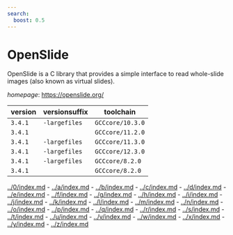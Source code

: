 ```yaml
---
search:
  boost: 0.5
---
```

# OpenSlide

OpenSlide is a C library that provides a simple interface to read whole-slide images (also known as virtual slides).

*homepage*: <https://openslide.org/>

version | versionsuffix | toolchain
--------|---------------|----------
``3.4.1`` | ``-largefiles`` | ``GCCcore/10.3.0``
``3.4.1`` |  | ``GCCcore/11.2.0``
``3.4.1`` | ``-largefiles`` | ``GCCcore/11.3.0``
``3.4.1`` | ``-largefiles`` | ``GCCcore/12.3.0``
``3.4.1`` | ``-largefiles`` | ``GCCcore/8.2.0``
``3.4.1`` |  | ``GCCcore/8.2.0``

[../0/index.md](0) - [../a/index.md](a) - [../b/index.md](b) - [../c/index.md](c) - [../d/index.md](d) - [../e/index.md](e) - [../f/index.md](f) - [../g/index.md](g) - [../h/index.md](h) - [../i/index.md](i) - [../j/index.md](j) - [../k/index.md](k) - [../l/index.md](l) - [../m/index.md](m) - [../n/index.md](n) - [../o/index.md](o) - [../p/index.md](p) - [../q/index.md](q) - [../r/index.md](r) - [../s/index.md](s) - [../t/index.md](t) - [../u/index.md](u) - [../v/index.md](v) - [../w/index.md](w) - [../x/index.md](x) - [../y/index.md](y) - [../z/index.md](z)

